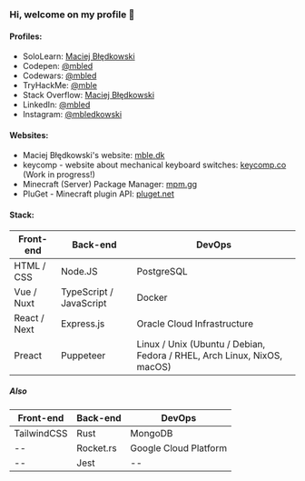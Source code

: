 ### Hi, welcome on my profile 👋
#### Profiles:
* SoloLearn: [Maciej Błędkowski](https://www.sololearn.com/Profile/5637768)
* Codepen: [@mbled](https://codepen.io/mbled)
* Codewars: [@mbled](https://codewars.com/users/mbled)
* TryHackMe: [@mble](https://tryhackme.com/p/mble)
* Stack Overflow: [Maciej Błędkowski](https://stackoverflow.com/users/10492295)
* LinkedIn: [@mbled](https://linkedin.com/in/mbled)
* Instagram: [@mbledkowski](https://instagram.com/mbledkowski)
#### Websites:
* Maciej Błędkowski's website: [mble.dk](https://mble.dk)
* keycomp - website about mechanical keyboard switches: [keycomp.co](https://keycomp.co) (Work in progress!)
* Minecraft (Server) Package Manager: [mpm.gg](https://mpm.gg)
* PluGet - Minecraft plugin API: [pluget.net](https://pluget.net)
#### Stack:

Front-end | Back-end | DevOps
--------- | -------- | ------
HTML / CSS | Node.JS | PostgreSQL
Vue / Nuxt | TypeScript / JavaScript | Docker
React / Next | Express.js | Oracle Cloud Infrastructure
Preact | Puppeteer | Linux / Unix (Ubuntu / Debian, Fedora / RHEL, Arch Linux, NixOS, macOS)

##### Also

Front-end | Back-end | DevOps
--------- | -------- | ------
TailwindCSS | Rust | MongoDB
-- | Rocket.rs | Google Cloud Platform
-- | Jest | --
